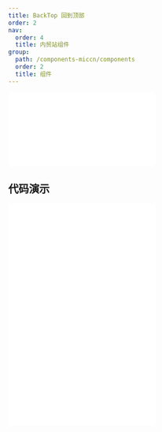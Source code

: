 ```yaml
---
title: BackTop 回到顶部
order: 2
nav:
  order: 4
  title: 内贸站组件
group:
  path: /components-miccn/components
  order: 2
  title: 组件
---
```


<div>
<embed src="@docs-common/back-top/index.md"></embed>
</div>
        
## 代码演示

<Row gutter=8>

  <Col span=12>
    
  <div class="code-box"><embed src="@abiz-rc-miccn/back-top/demo/basic-back-top-miccn.md"></embed></div>
          
  </Col>
          
  <Col span=12>
    
  <div class="code-box"><embed src="@abiz-rc-miccn/back-top/demo/custom-back-top-miccn.md"></embed></div>
          
  </Col>
          
</Row>
        
<div><embed src="@docs-common/back-top/index-api.md"></embed><div>
        